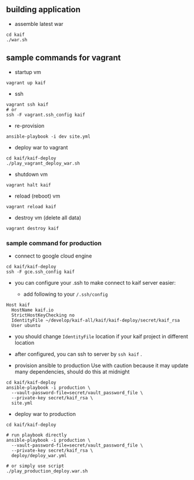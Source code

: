 ## building application

* assemble latest war

```
cd kaif
./war.sh
```

## sample commands for vagrant

* startup vm

```
vagrant up kaif
```

* ssh

```
vagrant ssh kaif
# or
ssh -F vagrant.ssh_config kaif
```

* re-provision

```
ansible-playbook -i dev site.yml
```

* deploy war to vagrant 

```
cd kaif/kaif-deploy
./play_vagrant_deploy_war.sh
```

* shutdown vm

```
vagrant halt kaif
```

* reload (reboot) vm

```
vagrant reload kaif
```

* destroy vm (delete all data)

```
vagrant destroy kaif
```

### sample command for production

* connect to google cloud engine

```
cd kaif/kaif-deploy
ssh -F gce.ssh_config kaif
```

* you can configure your .ssh to make connect to kaif server easier:

  * add following to your `/.ssh/config`

```
Host kaif
  HostName kaif.io
  StrictHostKeyChecking no
  IdentityFile ~/develop/kaif-all/kaif/kaif-deploy/secret/kaif_rsa
  User ubuntu
```

  * you should change `IdentityFile` location if your kaif project in different location
  * after configured, you can ssh to server by `ssh kaif` .

* provision ansible to production
  Use with caution because it may update many dependencies, should do this at midnight

```
cd kaif/kaif-deploy
ansible-playbook -i production \
  --vault-password-file=secret/vault_password_file \
  --private-key secret/kaif_rsa \
  site.yml 
```

* deploy war to production

```
cd kaif/kaif-deploy

# run playbook directly
ansible-playbook -i production \
  --vault-password-file=secret/vault_password_file \
  --private-key secret/kaif_rsa \
  deploy/deploy_war.yml

# or simply use script
./play_production_deploy.war.sh
```